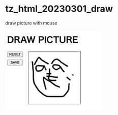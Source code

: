 # tz_html_20230301_draw
draw picture with mouse

<img src="screen.png" alt="sample" width="300px">

